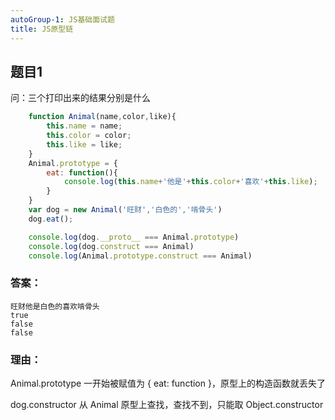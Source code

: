 ```yaml
---
autoGroup-1: JS基础面试题
title: JS原型链
---
```


## 题目1

问：三个打印出来的结果分别是什么

```JavaScript
    function Animal(name,color,like){
        this.name = name;
        this.color = color;
        this.like = like;
    }
    Animal.prototype = {
        eat: function(){
            console.log(this.name+'他是'+this.color+'喜欢'+this.like);
        }
    }
    var dog = new Animal('旺财','白色的','啃骨头')
    dog.eat();

    console.log(dog.__proto__ === Animal.prototype)
    console.log(dog.construct === Animal)
    console.log(Animal.prototype.construct === Animal)
```

### 答案：

```
旺财他是白色的喜欢啃骨头
true
false
false
```

### 理由：

Animal.prototype 一开始被赋值为 {  eat: function }，原型上的构造函数就丢失了

dog.constructor 从 Animal 原型上查找，查找不到，只能取 Object.constructor